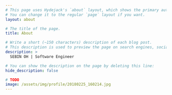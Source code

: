 ```yaml
---
# This page uses Hydejack's `about` layout, which shows the primary author's picture and about text at the top.
# You can change it to the regular `page` layout if you want.
layout: about

# The title of the page.
title: About

# Write a short (~150 characters) description of each blog post.
# This description is used to preview the page on search engines, social media, etc.
description: >
  SEBIN OH | Software Engineer

# You can show the description on the page by deleting this line:
hide_description: false

# TODO
image: /assets/img/profile/20180225_160214.jpg
---
```

